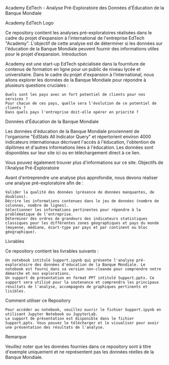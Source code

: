 Academy EdTech - Analyse Pré-Exploratoire des Données d'Éducation de la Banque Mondiale

Academy EdTech Logo

Ce repository contient les analyses pré-exploratoires réalisées dans le cadre du projet d’expansion à l’international de l'entreprise EdTech "Academy". L'objectif de cette analyse est de déterminer si les données sur l'éducation de la Banque Mondiale peuvent fournir des informations utiles pour le projet d’expansion.
Introduction

Academy est une start-up EdTech spécialisée dans la fourniture de contenus de formation en ligne pour un public de niveau lycée et universitaire. Dans le cadre du projet d'expansion à l’international, nous allons explorer les données de la Banque Mondiale pour répondre à plusieurs questions cruciales :

    Quels sont les pays avec un fort potentiel de clients pour nos services ?
    Pour chacun de ces pays, quelle sera l'évolution de ce potentiel de clients ?
    Dans quels pays l'entreprise doit-elle opérer en priorité ?

Données d'Éducation de la Banque Mondiale

Les données d'éducation de la Banque Mondiale proviennent de l'organisme "EdStats All Indicator Query" et répertorient environ 4000 indicateurs internationaux décrivant l'accès à l'éducation, l'obtention de diplômes et d'autres informations liées à l'éducation. Les données sont disponibles sur leur site ici ou en téléchargement direct à ce lien.

Vous pouvez également trouver plus d'informations sur ce site.
Objectifs de l'Analyse Pré-Exploratoire

Avant d'entreprendre une analyse plus approfondie, nous devons réaliser une analyse pré-exploratoire afin de :

    Valider la qualité des données (présence de données manquantes, de doublons).
    Décrire les informations contenues dans le jeu de données (nombre de colonnes, nombre de lignes).
    Sélectionner les informations pertinentes pour répondre à la problématique de l'entreprise.
    Déterminer des ordres de grandeurs des indicateurs statistiques classiques pour les différentes zones géographiques et pays du monde (moyenne, médiane, écart-type par pays et par continent ou bloc géographique).

Livrables

Ce repository contient les livrables suivants :

    Un notebook intitulé Support.ipynb qui présente l'analyse pré-exploratoire des données d'éducation de la Banque Mondiale. Le notebook est fourni dans sa version non-cleanée pour comprendre notre démarche et nos explorations.
    Un support de présentation en format PPT intitulé Support.pptx. Ce support sera utilisé pour la soutenance et comprendra les principaux résultats de l'analyse, accompagnés de graphiques pertinents et lisibles.

Comment utiliser ce Repository

    Pour accéder au notebook, veuillez ouvrir le fichier Support.ipynb en utilisant Jupyter Notebook ou JupyterLab.
    Le support de présentation est disponible dans le fichier Support.pptx. Vous pouvez le télécharger et le visualiser pour avoir une présentation des résultats de l'analyse.

Remarque

Veuillez noter que les données fournies dans ce repository sont à titre d'exemple uniquement et ne représentent pas les données réelles de la Banque Mondiale.
